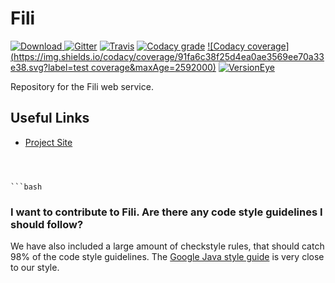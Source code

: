 Fili 
====

[![Download](https://api.bintray.com/packages/yahoo/maven/fili/images/download.svg) ](https://bintray.com/yahoo/maven/fili/_latestVersion) [![Gitter](https://img.shields.io/gitter/room/yahoo/fili.svg?maxAge=2592000)](https://gitter.im/yahoo/fili) [![Travis](https://img.shields.io/travis/yahoo/fili/master.svg?maxAge=2592000)](https://travis-ci.org/yahoo/fili/builds/) [![Codacy grade](https://img.shields.io/codacy/grade/91fa6c38f25d4ea0ae3569ee70a33e38.svg?maxAge=2592000)](https://www.codacy.com/app/Fili/fili/dashboard) [![Codacy coverage](https://img.shields.io/codacy/coverage/91fa6c38f25d4ea0ae3569ee70a33e38.svg?label=test coverage&maxAge=2592000)](https://www.codacy.com/app/Fili/fili/dashboard) [![VersionEye](https://img.shields.io/versioneye/d/user/projects/57eb1529bd6fa600512e4af1.svg?maxAge=2592000)](https://www.versioneye.com/user/projects/57eb1529bd6fa600512e4af1)


Repository for the Fili web service.




## Useful Links

- [Project Site](https://github.com/yahoo/fili)



 
```



```bash
```

### I want to contribute to Fili. Are there any code style guidelines I should follow?





We have also included a large amount of checkstyle rules, that should catch 98% of the code style guidelines. The 
[Google Java style guide](https://google.github.io/styleguide/javaguide.html) is very close to our style.
